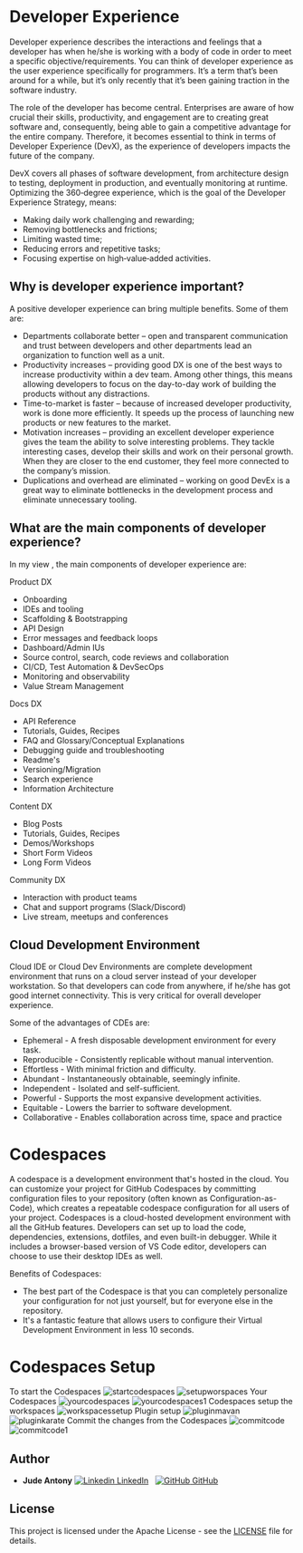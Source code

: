 # Developer Experience
Developer experience describes the interactions and feelings that a developer has when he/she is working with a body of code in order to meet a specific objective/requirements. You can think of developer experience as the user experience specifically for programmers. It’s a term that’s been around for a while, but it’s only recently that it’s been gaining traction in the software industry.

The role of the developer has become central. Enterprises are aware of how crucial their skills, productivity, and engagement are to creating great software and, consequently, being able to gain a competitive advantage for the entire company. Therefore, it becomes essential to think in terms of Developer Experience (DevX), as the experience of developers impacts the future of the company.

DevX covers all phases of software development, from architecture design to testing, deployment in production, and eventually monitoring at runtime. Optimizing the 360‑degree experience, which is the goal of the Developer Experience Strategy, means: 
* Making daily work challenging and rewarding;
* Removing bottlenecks and frictions;
* Limiting wasted time;
* Reducing errors and repetitive tasks;
* Focusing expertise on high‑value‑added activities. 

## Why is developer experience important?
A positive developer experience can bring multiple benefits. Some of them are:

* Departments collaborate better – open and transparent communication and trust between developers and other departments lead an organization to function well as a unit.
* Productivity increases – providing good DX is one of the best ways to increase productivity within a dev team. Among other things, this means allowing developers to focus on the day-to-day work of building the products without any distractions.
* Time-to-market is faster – because of increased developer productivity, work is done more efficiently. It speeds up the process of launching new products or new features to the market.
* Motivation increases – providing an excellent developer experience gives the team the ability to solve interesting problems. They tackle interesting cases, develop their skills and work on their personal growth. When they are closer to the end customer, they feel more connected to the company’s mission.
* Duplications and overhead are eliminated – working on good DevEx is a great way to eliminate bottlenecks in the development process and eliminate unnecessary tooling.

## What are the main components of developer experience?
In my view , the main components of developer experience are:

Product DX
* Onboarding
* IDEs and tooling
* Scaffolding & Bootstrapping
* API Design
* Error messages and feedback loops
* Dashboard/Admin IUs
* Source control, search, code reviews and collaboration
* CI/CD, Test Automation & DevSecOps
* Monitoring and observability
* Value Stream Management


Docs DX
* API Reference
* Tutorials, Guides, Recipes
* FAQ and Glossary/Conceptual Explanations
* Debugging guide and troubleshooting
* Readme's
* Versioning/Migration
* Search experience
* Information Architecture

Content DX
* Blog Posts
* Tutorials, Guides, Recipes
* Demos/Workshops
* Short Form Videos
* Long Form Videos

Community DX
* Interaction with product teams
* Chat and support programs (Slack/Discord)
* Live stream, meetups and conferences

## Cloud Development Environment
Cloud IDE or Cloud Dev Environments are complete development environment that runs on a cloud server instead of your developer workstation. So that developers can code from anywhere, if he/she has got good internet connectivity. This is very critical for overall developer experience.

Some of the advantages of CDEs are:
* Ephemeral - A fresh disposable development environment for every task.
* Reproducible - Consistently replicable without manual intervention.
* Effortless - With minimal friction and difficulty.
* Abundant - Instantaneously obtainable, seemingly infinite.
* Independent - Isolated and self-sufficient.
* Powerful - Supports the most expansive development activities.
* Equitable - Lowers the barrier to software development.
* Collaborative - Enables collaboration across time, space and practice

# Codespaces
A codespace is a development environment that's hosted in the cloud. You can customize your project for GitHub Codespaces by committing configuration files to your repository (often known as Configuration-as-Code), which creates a repeatable codespace configuration for all users of your project.
Codespaces is a cloud-hosted development environment with all the GitHub features. Developers can set up to load the code, dependencies, extensions, dotfiles, and even built-in debugger. While it includes a browser-based version of VS Code editor, developers can choose to use their desktop IDEs as well.

Benefits of Codespaces:
* The best part of the Codespace is that you can completely personalize your configuration for not just yourself, but for everyone else in the repository.
* It's a fantastic feature that allows users to configure their Virtual Development Environment in less 10 seconds.
# Codespaces Setup
To start the Codespaces
![startcodespaces](./doc/startcodespaces.png)
![setupworspaces](./doc/setupworspaces.png)
Your Codespaces
![yourcodespaces](./doc/yourcodespaces.png)
![yourcodespaces1](./doc/yourcodespaces1.png)
Codespaces setup the workspaces
![workspacessetup](./doc/workspacessetup.png)
Plugin setup
![pluginmavan](./doc/pluginmavan.png)
![pluginkarate](./doc/pluginkarate.png)
Commit the changes from the Codespaces
![commitcode](./doc/commitcode.png)
![commitcode1](./doc/commitcode1.png)


## Author

* **Jude Antony**
[![Linkedin](https://i.stack.imgur.com/gVE0j.png) LinkedIn](https://www.linkedin.com/in/jude-antony-2b208219/)
&nbsp;
[![GitHub](https://i.stack.imgur.com/tskMh.png) GitHub](https://github.com/judebantony)

## License

This project is licensed under the Apache License - see the [LICENSE](LICENSE) file for details.